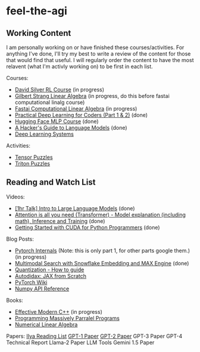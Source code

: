 # feel-the-agi

## Working Content

I am personally working on or have finished these courses/activities. For anything I've done, I'll try my best to write a review of the content for those that would find that useful. I will regularly order the content to have the most relavent (what I'm activly working on) to be first in each list. 

Courses:
- [David Silver RL Course](https://www.youtube.com/watch?v=2pWv7GOvuf0&list=PLqYmG7hTraZDM-OYHWgPebj2MfCFzFObQ) (in progress)
- [Gilbert Strang Linear Algebra](https://www.youtube.com/watch?v=ZK3O402wf1c&list=PL49CF3715CB9EF31D&index=1) (in progress, do this before fastai computational linalg course)
- [Fastai Computational Linear Algebra](https://github.com/fastai/numerical-linear-algebra/blob/master/README.md) (in progress)
- [Practical Deep Learning for Coders (Part 1 & 2)](https://course.fast.ai/) (done)
- [Hugging Face MLP Course](https://huggingface.co/learn/nlp-course/chapter1/1) (done)
- [A Hacker's Guide to Language Models](https://www.youtube.com/watch?v=jkrNMKz9pWU) (done)
- [Deep Learning Systems](https://dlsyscourse.org/)

Activities:
- [Tensor Puzzles](https://github.com/srush/Tensor-Puzzles)
- [Triton Puzzles](https://github.com/srush/Triton-Puzzles)


## Reading and Watch List

Videos:
- [[1hr Talk] Intro to Large Language Models](https://www.youtube.com/watch?v=zjkBMFhNj_g) (done)
- [Attention is all you need (Transformer) - Model explanation (including math), Inference and Training](https://www.youtube.com/watch?v=bCz4OMemCcA&t=657s) (done)
- [Getting Started with CUDA for Python Programmers](https://www.youtube.com/watch?v=nOxKexn3iBo) (done)

Blog Posts:
- [Pytorch Internals](https://pytorch.org/blog/a-tour-of-pytorch-internals-1/) (Note: this is only part 1, for other parts google them.) (in progress)
- [Multimodal Search with Snowflake Embedding and MAX Engine](https://www.modular.com/blog/multimodal-search-with-snowflake-embedding-and-max-engine) (done)
- [Quantization - How to guide](https://llama.meta.com/docs/how-to-guides/quantization/)
- [Autodidax: JAX from Scratch](https://jax.readthedocs.io/en/latest/autodidax.html)
- [PyTorch Wiki](https://github.com/pytorch/pytorch/wiki)
- [Numpy API Reference](https://numpy.org/doc/1.20/reference/arrays.html)

Books:
- [Effective Modern C++](https://www.bugs.frozent.pl/Effective%20Modern%20C++%20(%20PDFDrive.com%20).pdf) (in progress)
- [Programming Massively Parralel Programs](http://gpu.di.unimi.it/books/PMPP-3rd-Edition.pdf)
- [Numerical Linear Algebra](https://www.stat.uchicago.edu/~lekheng/courses/309/books/Trefethen-Bau.pdf) 
  
Papers:
[IIya Reading List](https://arc.net/folder/D0472A20-9C20-4D3F-B145-D2865C0A9FEE)
[GPT-1 Paper](https://s3-us-west-2.amazonaws.com/openai-assets/research-covers/language-unsupervised/language_understanding_paper.pdf)
[GPT-2 Paper](https://d4mucfpksywv.cloudfront.net/better-language-models/language_models_are_unsupervised_multitask_learners.pdf)
GPT-3 Paper
GPT-4 Technical Report
Llama-2 Paper
LLM Tools
Gemini 1.5 Paper
